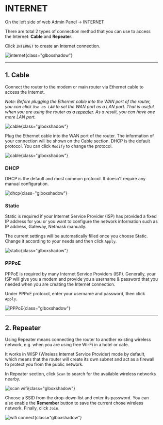 # INTERNET

On the left side of web Admin Panel -> INTERNET

There are total 2 types of connection method that you can use to access the Internet: **Cable** and **Repeater**.

Click `INTERNET` to create an Internet connection.

![internet](https://static.gl-inet.com/docs/en/3/setup/gl-sf1200/internet.jpg){class="glboxshadow"}

---

## 1. Cable

Connect the router to the modem or main router via Ethernet cable to access the Internet. 

*Note: Before plugging the Ethernet cable into the WAN port of the router, you can click `Use as LAN` to set the WAN port as a LAN port. That is useful when you are using the router as a [repeater](#2-repeater). As a result, you can have one more LAN port.*

![cable](https://static.gl-inet.com/docs/en/3/setup/share/internet/cable_section_of_internet.png){class="glboxshadow"}

Plug the Ethernet cable into the WAN port of the router. The information of your connection will be shown on the Cable section. DHCP is the default protocol. You can click `Modify` to change the protocol.

![cable](https://static.gl-inet.com/docs/en/3/setup/share/internet/dhcp_internet.png){class="glboxshadow"}

### DHCP

DHCP is the default and most common protocol. It doesn't require any manual configuration.

![dhcp](https://static.gl-inet.com/docs/en/3/setup/share/internet/dhcp_method.png){class="glboxshadow"}

### Static

Static is required if your Internet Service Provider (ISP) has provided a fixed IP address for you or you want to configure the network information such as IP address, Gateway, Netmask manually.

The current settings will be automatically filled once you choose Static. Change it according to your needs and then click `Apply`.

![static](https://static.gl-inet.com/docs/en/3/setup/share/internet/static_method.png){class="glboxshadow"}

### PPPoE

PPPoE is required by many Internet Service Providers (ISP). Generally, your ISP will give you a modem and provide you a username & password that you needed when you are creating the Internet connection.

Under PPPoE protocol, enter your username and password, then click `Apply`.

![PPPoE](https://static.gl-inet.com/docs/en/3/setup/share/internet/pppoe_method.png){class="glboxshadow"}

---

## 2. Repeater

Using Repeater means connecting the router to another existing wireless network, e.g. when you are using free Wi-Fi in a hotel or cafe.

It works in WISP (Wireless Internet Service Provider) mode by default, which means that the router will create its own subnet and act as a firewall to protect you from the public network.

In Repeater section, click `Scan` to search for the available wireless networks nearby.

![scan wifi](https://static.gl-inet.com/docs/en/3/setup/share/internet/repeater_scan.png){class="glboxshadow"}

Choose a SSID from the drop-down list and enter its password. You can also enable the **Remember** button to save the current chose wireless network. Finally, click `Join`.

![wifi connect](https://static.gl-inet.com/docs/en/3/setup/share/internet/repeater_connect.png){class="glboxshadow"}
